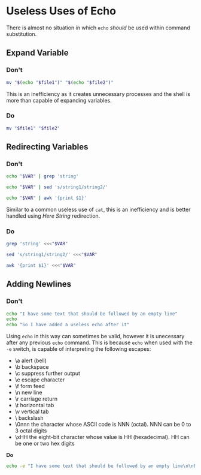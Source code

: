 # Useless Uses of Echo

There is almost no situation in which `echo` _should_ be used within command substitution.

## Expand Variable

### Don't

``` bash
mv "$(echo "$file1")" "$(echo "$file2")"
```

This is an inefficiency as it creates unnecessary processes and the shell is more than capable of expanding variables.

### Do

``` bash
mv "$file1" "$file2"
```

## Redirecting Variables

### Don't

``` bash
echo "$VAR" | grep 'string'

echo "$VAR" | sed 's/string1/string2/'

echo "$VAR" | awk '{print $1}'
```

Similar to a common useless use of `cat`, this is an inefficiency and is better handled using _Here String_ redirection.

### Do

``` bash
grep 'string' <<<"$VAR"

sed 's/string1/string2/' <<<"$VAR"

awk '{print $1}' <<<"$VAR"
```

## Adding Newlines

### Don't

``` bash
echo "I have some text that should be followed by an empty line"
echo
echo "So I have added a useless echo after it"
```

Using `echo` in this way can sometimes be valid, however it is unecessary after any previous `echo` command.  This is
because `echo` when used with the `-e` switch, is capable of interpreting the following escapes:

* \a    alert (bell)
* \b    backspace
* \c    suppress further output
* \e    escape character
* \f    form feed
* \n    new line
* \r    carriage return
* \t    horizontal tab
* \v    vertical tab
* \\    backslash
* \0nnn the character whose ASCII code is NNN (octal).  NNN can be 0 to 3 octal digits
* \xHH  the eight-bit character whose value is HH (hexadecimal).  HH can be one or two hex digits

**Do**

``` bash
echo -e "I have some text that should be followed by an empty line\n\nBut I no longer need the useless echo"
```
